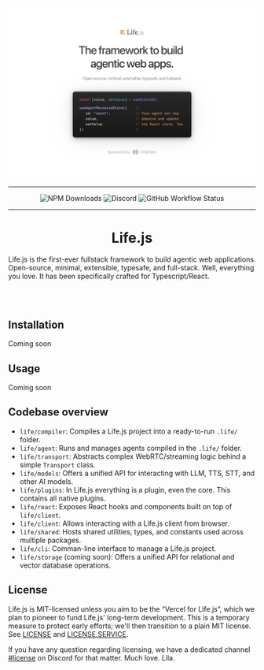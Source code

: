<p align="center">
    <img width=800" src="./banner.png" alt="Life.js Banner">
</p>

<hr/>

<div align="center">
    <img alt="NPM Downloads" src="https://img.shields.io/npm/d18m/life">
    <img alt="Discord" src="https://img.shields.io/discord/1387488553511948399?logo=discord&logoColor=%23fff&label=Community&labelColor=%235865F2&color=1225ED">
	<img alt="GitHub Workflow Status" src="https://img.shields.io/github/actions/workflow/status/lifejs/lifejs/release.yml">
</div>

<hr/>

<h1 align="center">Life.js</h1>

Life.js is the first-ever fullstack framework to build agentic web applications. Open-source, minimal, extensible, typesafe, and full-stack. Well, everything you love. It has been specifically crafted for Typescript/React.

<br>
<br>


## Installation
Coming soon


## Usage
Coming soon

## Codebase overview
- `life/compiler`: Compiles a Life.js project into a ready-to-run `.life/` folder.
- `life/agent`: Runs and manages agents compiled in the `.life/` folder.
- `life/transport`: Abstracts complex WebRTC/streaming logic behind a simple `Transport` class.
- `life/models`: Offers a unified API for interacting with LLM, TTS, STT, and other AI models.
- `life/plugins`: In Life.js everything is a plugin, even the core. This contains all native plugins.
- `life/react`: Exposes React hooks and components built on top of `life/client`.
- `life/client`: Allows interacting with a Life.js client from browser.
- `life/shared`: Hosts shared utilities, types, and constants used across multiple packages.
- `life/cli`: Comman-line interface to manage a Life.js project.
- `life/storage` (coming soon): Offers a unified API for relational and vector database operations.


## License
Life.js is MIT-licensed unless you aim to be the “Vercel for Life.js”, which we plan to pioneer to fund Life.js' long-term development. This is a temporary measure to protect early efforts; we'll then transition to a plain MIT license. See [LICENSE](./LICENSE) and [LICENSE.SERVICE](./LICENSE.SERVICES).

If you have any question regarding licensing, we have a dedicated channel [#license]() on Discord for that matter.
Much love. Lila. 

